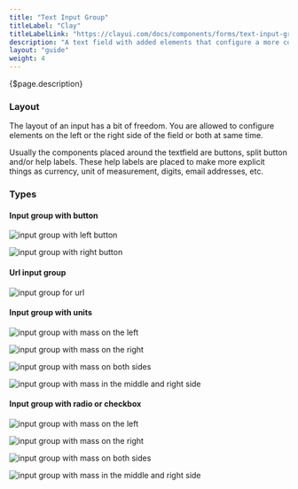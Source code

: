 ```yaml
---
title: "Text Input Group"
titleLabel: "Clay"
titleLabelLink: "https://clayui.com/docs/components/forms/text-input-group.html"
description: "A text field with added elements that configure a more complex input structure."
layout: "guide"
weight: 4
---
```


<div class="page-description">{$page.description}</div>

### Layout
The layout of an input has a bit of freedom. You are allowed to configure elements on the left or the right side of the field or both at same time.

Usually the components placed around the textfield are buttons, split button and/or help labels. These help labels are placed to make more explicit things as currency, unit of measurement, digits, email addresses, etc.

### Types

#### Input group with button

![input group with left button](../../../images/InputGroupButtonLeft.jpg)

![input group with right button](../../../images/InputGroupButtonRight.jpg)

#### Url input group

![input group for url](../../../images/InputGroupUrl.jpg)

#### Input group with units

![input group with mass on the left](../../../images/InputGroupAddonLeftPlaceholder.jpg)

![input group with mass on the right](../../../images/InputGroupAddonRight.jpg)

![input group with mass on both sides](../../../images/InputGroupAddonLeftAddonRight.jpg)

![input group with mass in the middle and right side](../../../images/InputGroupInsert.jpg)


#### Input group with radio or checkbox

![input group with mass on the left](../../../images/InputGroupCheckboxLeft.jpg)

![input group with mass on the right](../../../images/InputGroupCheckboxLeftActive.jpg)

![input group with mass on both sides](../../../images/InputGroupRadioLeft.jpg)

![input group with mass in the middle and right side](../../../images/InputGroupRadioLeftActive.jpg)

